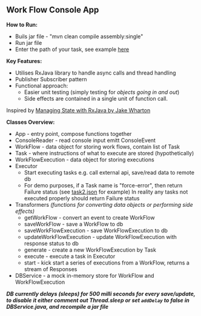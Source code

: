 ## Work Flow Console App

__How to Run:__  
* Buils jar file - "mvn clean compile assembly:single"  
* Run jar file  
* Enter the path of your task, see example [here](https://github.com/werdnakof/WorkFlowApp/blob/master/tasks/task2.json)

__Key Features:__
* Utilises RxJava library to handle async calls and thread handling
* Publisher Subscriber pattern
* Functional approach:
	* Easier unit testing (simply testing for _objects going in and out_)
	* Side effects are contained in a single unit of function call.

Inspired by [Managing State with RxJava by Jake Wharton](https://www.youtube.com/watch?v=0IKHxjkgop4)

__Classes Overview:__
* App - entry point, compose functions together
* ConsoleReader - read console input emitt ConsoleEvent 
* WorkFlow - data object for storing work flows, contain list of Task
* Task - where instructions of what to execute are stored (hypothetically)
* WorkFlowExecution - data object for storing executions
* Executor 
	* Start executing tasks e.g. call external api, save/read data to remote db  
	* For demo purposes, if a Task name is "force-error", then return Failure status (see [task2.json](https://github.com/werdnakof/WorkFlowApp/blob/master/tasks/task2.json) for example) In reality any tasks not executed properly should return Failure status
* Transformers _(functions for converting data objects or performing side effects)_
	* getWorkFlow - convert an event to create WorkFlow
	* saveWorkFlow - save a WorkFlow to db
	* saveWorkFlowExecution - save WorkFlowExecution to db
	* updateWorkFlowExecution - update WorkFlowExecution with response status to db
	* generate - create a new WorkFlowExecution by Task
	* execute - execute a task in Executor
	* start - kick start a series of executions from a WorkFlow, returns a stream of Responses
* DBService - a mock in-memory store for WorkFlow and WorkFlowExecution

*__DB currently delays (sleeps) for 500 milli seconds for every save/update, to disable it either comment out Thread.sleep or set `addDelay` to false in DBService.java, and recompile a jar file__*
<!--stackedit_data:
eyJoaXN0b3J5IjpbMTkzMzY0MDQwNSwtMTY3NTg2OTgyNSwtNz
ExMjEyNDA0LC00NTM3MDAzNTAsLTE1ODAzNzA3NjksMTQzNjMz
NjQ0M119
-->